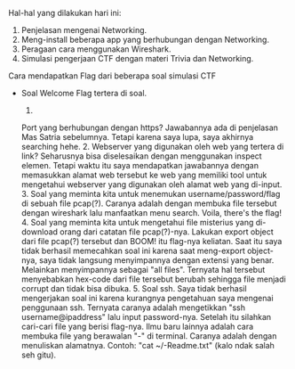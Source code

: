 
Hal-hal yang dilakukan hari ini:
1. Penjelasan mengenai Networking.
2. Meng-install beberapa app yang berhubungan dengan Networking.
3. Peragaan cara menggunakan Wireshark.
4. Simulasi pengerjaan CTF dengan materi Trivia dan Networking.


Cara mendapatkan Flag dari beberapa soal simulasi CTF
- Soal Welcome
    Flag tertera di soal.

  1.
    Port yang berhubungan dengan https?
    Jawabannya ada di penjelasan Mas Satria sebelumnya.
    Tetapi karena saya lupa, saya akhirnya searching hehe.
  2.
    Webserver yang digunakan oleh web yang tertera di link?
    Seharusnya bisa diselesaikan dengan menggunakan inspect elemen.
    Tetapi waktu itu saya mendapatkan jawabannya dengan memasukkan alamat web tersebut ke web yang memiliki tool untuk mengetahui webserver yang digunakan oleh alamat web yang di-input.
    3.
      Soal yang meminta kita untuk menemukan username/password/flag di sebuah file pcap(?).
      Caranya adalah dengan membuka file tersebut dengan wireshark lalu manfaatkan menu search.
      Voila, there's the flag!
    4.
      Soal yang meminta kita untuk mengetahui file misterius yang di-download orang dari catatan file pcap(?)-nya.
      Lakukan export object dari file pcap(?) tersebut dan BOOM! itu flag-nya keliatan.
      Saat itu saya tidak berhasil memecahkan soal ini karena saat meng-export object-nya,
      saya tidak langsung menyimpannya dengan extensi yang benar.
      Melainkan menyimpannya sebagai "all files".
      Ternyata hal tersebut menyebabkan hex-code dari file tersebut berubah sehingga file menjadi corrupt dan tidak bisa dibuka.
    5.
      Soal ssh.
      Saya tidak berhasil mengerjakan soal ini karena kurangnya pengetahuan saya mengenai penggunaan ssh.
      Ternyata caranya adalah mengetikkan "ssh username@ipaddress" lalu input password-nya.
      Setelah itu silahkan cari-cari file yang berisi flag-nya.
      Ilmu baru lainnya adalah cara membuka file yang berawalan "-" di terminal.
      Caranya adalah dengan menuliskan alamatnya. Contoh: "cat ~/-Readme.txt" (kalo ndak salah seh gitu).
